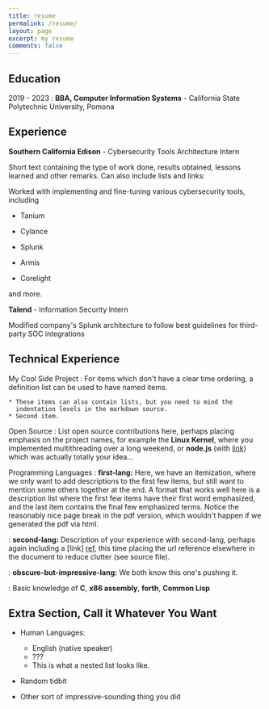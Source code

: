 ```yaml
---
title: resume
permalink: /resume/
layout: page
excerpt: my resume
comments: false
---
```


Education
---------

2019 - 2023
:   **BBA, Computer Information Systems** - California State Polytechnic University, Pomona


Experience
----------

**Southern California Edison** - Cybersecurity Tools Architecture Intern

Short text containing the type of work done, results obtained,
lessons learned and other remarks. Can also include lists and
links:

Worked with implementing and fine-tuning various cybersecurity tools, including

* Tanium

* Cylance

* Splunk

* Armis

* Corelight

and more. 

**Talend** - Information Security Intern

Modified company's Splunk architecture to follow best guidelines for third-party SOC integrations


Technical Experience
--------------------

My Cool Side Project
:   For items which don't have a clear time ordering, a definition
    list can be used to have named items.

    * These items can also contain lists, but you need to mind the
      indentation levels in the markdown source.
    * Second item.

Open Source
:   List open source contributions here, perhaps placing emphasis on
    the project names, for example the **Linux Kernel**, where you
    implemented multithreading over a long weekend, or **node.js**
    (with [link](http://nodejs.org)) which was actually totally
    your idea...

Programming Languages
:   **first-lang:** Here, we have an itemization, where we only want
    to add descriptions to the first few items, but still want to
    mention some others together at the end. A format that works well
    here is a description list where the first few items have their
    first word emphasized, and the last item contains the final few
    emphasized terms. Notice the reasonably nice page break in the pdf
    version, which wouldn't happen if we generated the pdf via html.

:   **second-lang:** Description of your experience with second-lang,
    perhaps again including a [link] [ref], this time placing the url
    reference elsewhere in the document to reduce clutter (see source
    file). 

:   **obscure-but-impressive-lang:** We both know this one's pushing
    it.

:   Basic knowledge of **C**, **x86 assembly**, **forth**, **Common Lisp**

[ref]: https://github.com/githubuser/superlongprojectname

Extra Section, Call it Whatever You Want
----------------------------------------

* Human Languages:

     * English (native speaker)
     * ???
     * This is what a nested list looks like.

* Random tidbit

* Other sort of impressive-sounding thing you did
